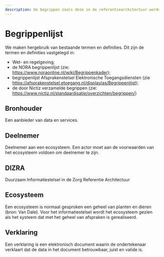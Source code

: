 ```yaml
---
description: De begrippen zoals deze in de referentiearchitectuur worden gehanteerd.
---
```


# Begrippenlijst

We maken hergebruik van bestaande termen en definities. Dit zijn de termen en definities vastgelegd in: 

- Wet- en regelgeving;
- de NORA begrippenlijst (zie: https://www.noraonline.nl/wiki/Begrippenkader);
- begrippenlijst Afsprakenstelsel Elektronische Toegangsdiensten (zie https://afsprakenstelsel.etoegang.nl/display/as/Begrippenlijst);
- de door Nictiz verzamelde begrippen (zie: https://www.nictiz.nl/standaardisatie/overzichten/begrippen/)

## Bronhouder

Een aanbieder van data en services.

## Deelnemer

Deelnemer aan een ecosysteem. Een actor moet aan de voorwaarden van het ecosysteem voldoen om deelnemer te zijn.  

## DIZRA

Duurzaam Informatiestelsel in de Zorg Referentie Architectuur

## Ecosysteem

Een ecosysteem is normaal gesproken een geheel van planten en dieren \(bron: Van Dale\). Voor het informatiestelsel wordt het ecosysteem gezien als het systeem dat met het geheel van afspraken is gerealiseerd.

## Verklaring

Een verklaring is een elektronisch document waarin de ondertekenaar verklaart dat de data in het document betrouwbaar, juist en valide is.
